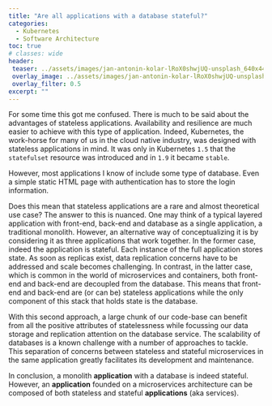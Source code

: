 ```yaml
---
title: "Are all applications with a database stateful?"
categories:
  - Kubernetes
  - Software Architecture
toc: true
# classes: wide
header:
 teaser: ../assets/images/jan-antonin-kolar-lRoX0shwjUQ-unsplash_640x444.jpg
 overlay_image: ../assets/images/jan-antonin-kolar-lRoX0shwjUQ-unsplash_2400x1666.jpg
 overlay_filter: 0.5
excerpt: ""
---
```



For some time this got me confused. There is much to be said about the advantages of stateless applications. Availability and resilience are much easier to achieve with this type of application. Indeed, Kubernetes, the work-horse for many of us in the cloud native industry, was designed with stateless applications in mind. It was only in Kubernetes `1.5` that the `statefulset` resource was introduced and in `1.9` it became `stable`.

However, most applications I know of include some type of database. Even a simple static HTML page with authentication has to store the login information. 

Does this mean that stateless applications are a rare and almost theoretical use case? The answer to this is nuanced. One may think of a typical layered application with front-end, back-end and database as a single application, a traditional monolith. However, an alternative way of conceptualizing it is by considering it as three applications that work together. In the former case, indeed the application is stateful. Each instance of the full application stores state. As soon as replicas exist, data replication concerns have to be addressed and scale becomes challenging. In contrast, in the latter case, which is common in the world of microservices and containers, both front-end and back-end are decoupled from the database. This means that front-end and back-end are (or can be) stateless applications while the only component of this stack that holds state is the database. 

With this second approach, a large chunk of our code-base can benefit from all the positive attributes of statelessness while focussing our data storage and replication attention on the database service. The scalability of databases is a known challenge with a number of approaches to tackle. This separation of concerns between stateless and stateful microservices in the same application greatly facilitates its development and maintenance.

In conclusion, a monolith **application** with a database is indeed stateful. However, an **application** founded on a microservices architecture can be composed of both stateless and stateful **applications** (aka services).
